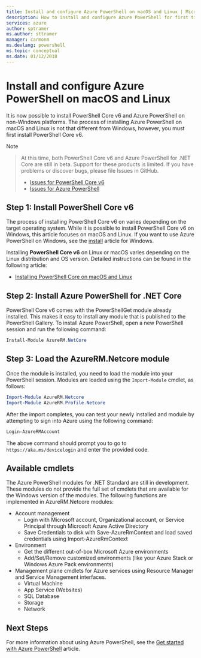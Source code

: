 ```yaml
---
title: Install and configure Azure PowerShell on macOS and Linux | Microsoft Docs
description: How to install and configure Azure PowerShell for first time use on macOS and Linux.
services: azure
author: sptramer
ms.author: sttramer
manager: carmonm
ms.devlang: powershell
ms.topic: conceptual
ms.date: 01/12/2018
---
```

# Install and configure Azure PowerShell on macOS and Linux

It is now possible to install PowerShell Core v6 and Azure PowerShell on non-Windows platforms.
The process of installing Azure PowerShell on macOS and Linux is not that different from Windows,
however, you must first install PowerShell Core v6.

> [!NOTE]

> At this time, both PowerShell Core v6 and Azure PowerShell for .NET Core are still in beta.
> Support for these products is limited. If you have problems or discover bugs, please file Issues
> in GitHub.
>
> * [Issues for PowerShell Core v6](https://github.com/PowerShell/PowerShell/issues)
> * [Issues for Azure PowerShell](https://github.com/azure/azure-docs-powershell/issues)

## Step 1: Install PowerShell Core v6

The process of installing PowerShell Core v6 on varies depending on the target operating system.
While it is possible to install PowerShell Core v6 on Windows, this article focuses on macOS and
Linux. If you want to use Azure PowerShell on Windows, see the [install](./install-azurerm-ps.md)
article for Windows.

Installing **PowerShell Core v6** on Linux or macOS varies depending on the Linux distribution and OS version.
Detailed instructions can be found in the following article:

- [Installing PowerShell Core on macOS and Linux](/powershell/scripting/setup/installing-powershell-core-on-macos-and-linux)

## Step 2: Install Azure PowerShell for .NET Core

PowerShell Core v6 comes with the PowerShellGet module already installed. This makes it easy to
install any module that is published to the PowerShell Gallery. To install Azure PowerShell, open a
new PowerShell session and run the following command:

```powershell
Install-Module AzureRM.NetCore
```

## Step 3: Load the AzureRM.Netcore module

Once the module is installed, you need to load the module into your PowerShell session. Modules are
loaded using the `Import-Module` cmdlet, as follows:

```powershell
Import-Module AzureRM.Netcore
Import-Module AzureRM.Profile.Netcore
```

After the import completes, you can test your newly installed and module by attempting to sign into
Azure using the following command:

```powershell
Login-AzureRMAccount
```

The above command should prompt you to go to `https://aka.ms/devicelogin` and enter the
provided code.

## Available cmdlets

The Azure PowerShell modules for .NET Standard are still in development. These modules do not
provide the full set of cmdlets that are available for the Windows version of the modules. The
following functions are implemented in AzureRM.Netcore modules:

* Account management
  - Login with Microsoft account, Organizational account, or Service Principal through Microsoft
    Azure Active Directory
  - Save Credentials to disk with Save-AzureRmContext and load saved credentials using
    Import-AzureRmContext
* Environment
  - Get the different out-of-box Microsoft Azure environments
  - Add/Set/Remove customized environments (like your Azure Stack or Windows Azure Pack environments)
* Management plane cmdlets for Azure services using Resource Manager and Service Management interfaces.
  - Virtual Machine
  - App Service (Websites)
  - SQL Database
  - Storage
  - Network

## Next Steps

For more information about using Azure PowerShell, see the
[Get started with Azure PowerShell](get-started-azureps.md) article.
